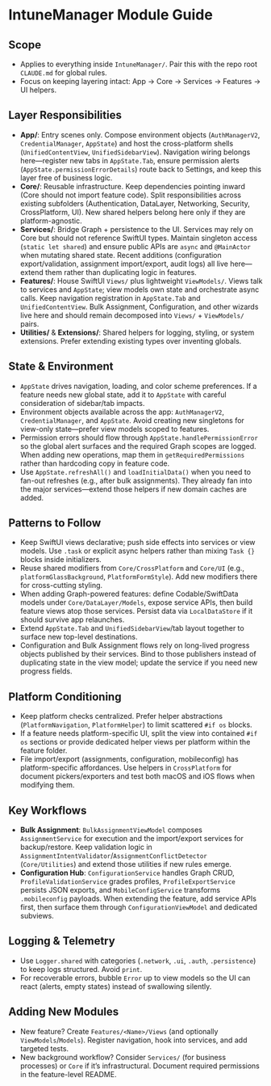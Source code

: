 # IntuneManager Module Guide

## Scope
- Applies to everything inside `IntuneManager/`. Pair this with the repo root `CLAUDE.md` for global rules.
- Focus on keeping layering intact: App → Core → Services → Features → UI helpers.

## Layer Responsibilities
- **App/**: Entry scenes only. Compose environment objects (`AuthManagerV2`, `CredentialManager`, `AppState`) and host the cross-platform shells (`UnifiedContentView`, `UnifiedSidebarView`). Navigation wiring belongs here—register new tabs in `AppState.Tab`, ensure permission alerts (`AppState.permissionErrorDetails`) route back to Settings, and keep this layer free of business logic.
- **Core/**: Reusable infrastructure. Keep dependencies pointing inward (Core should not import feature code). Split responsibilities across existing subfolders (Authentication, DataLayer, Networking, Security, CrossPlatform, UI). New shared helpers belong here only if they are platform-agnostic.
- **Services/**: Bridge Graph + persistence to the UI. Services may rely on Core but should not reference SwiftUI types. Maintain singleton access (`static let shared`) and ensure public APIs are `async` and `@MainActor` when mutating shared state. Recent additions (configuration export/validation, assignment import/export, audit logs) all live here—extend them rather than duplicating logic in features.
- **Features/**: House SwiftUI `Views/` plus lightweight `ViewModels/`. Views talk to services and `AppState`; view models own state and orchestrate async calls. Keep navigation registration in `AppState.Tab` and `UnifiedContentView`. Bulk Assignment, Configuration, and other wizards live here and should remain decomposed into `Views/` + `ViewModels/` pairs.
- **Utilities/** & **Extensions/**: Shared helpers for logging, styling, or system extensions. Prefer extending existing types over inventing globals.

## State & Environment
- `AppState` drives navigation, loading, and color scheme preferences. If a feature needs new global state, add it to `AppState` with careful consideration of sidebar/tab impacts.
- Environment objects available across the app: `AuthManagerV2`, `CredentialManager`, and `AppState`. Avoid creating new singletons for view-only state—prefer view models scoped to features.
- Permission errors should flow through `AppState.handlePermissionError` so the global alert surfaces and the required Graph scopes are logged. When adding new operations, map them in `getRequiredPermissions` rather than hardcoding copy in feature code.
- Use `AppState.refreshAll()` and `loadInitialData()` when you need to fan-out refreshes (e.g., after bulk assignments). They already fan into the major services—extend those helpers if new domain caches are added.

## Patterns to Follow
- Keep SwiftUI views declarative; push side effects into services or view models. Use `.task` or explicit async helpers rather than mixing `Task {}` blocks inside initializers.
- Reuse shared modifiers from `Core/CrossPlatform` and `Core/UI` (e.g., `platformGlassBackground`, `PlatformFormStyle`). Add new modifiers there for cross-cutting styling.
- When adding Graph-powered features: define Codable/SwiftData models under `Core/DataLayer/Models`, expose service APIs, then build feature views atop those services. Persist data via `LocalDataStore` if it should survive app relaunches.
- Extend `AppState.Tab` and `UnifiedSidebarView`/tab layout together to surface new top-level destinations.
- Configuration and Bulk Assignment flows rely on long-lived progress objects published by their services. Bind to those publishers instead of duplicating state in the view model; update the service if you need new progress fields.

## Platform Conditioning
- Keep platform checks centralized. Prefer helper abstractions (`PlatformNavigation`, `PlatformHelper`) to limit scattered `#if os` blocks.
- If a feature needs platform-specific UI, split the view into contained `#if os` sections or provide dedicated helper views per platform within the feature folder.
- File import/export (assignments, configuration, mobileconfig) has platform-specific affordances. Use helpers in `CrossPlatform` for document pickers/exporters and test both macOS and iOS flows when modifying them.

## Key Workflows
- **Bulk Assignment**: `BulkAssignmentViewModel` composes `AssignmentService` for execution and the import/export services for backup/restore. Keep validation logic in `AssignmentIntentValidator`/`AssignmentConflictDetector` (`Core/Utilities`) and extend those utilities if new rules emerge.
- **Configuration Hub**: `ConfigurationService` handles Graph CRUD, `ProfileValidationService` grades profiles, `ProfileExportService` persists JSON exports, and `MobileConfigService` transforms `.mobileconfig` payloads. When extending the feature, add service APIs first, then surface them through `ConfigurationViewModel` and dedicated subviews.

## Logging & Telemetry
- Use `Logger.shared` with categories (`.network`, `.ui`, `.auth`, `.persistence`) to keep logs structured. Avoid `print`.
- For recoverable errors, bubble `Error` up to view models so the UI can react (alerts, empty states) instead of swallowing silently.

## Adding New Modules
- New feature? Create `Features/<Name>/Views` (and optionally `ViewModels`/`Models`). Register navigation, hook into services, and add targeted tests.
- New background workflow? Consider `Services/` (for business processes) or `Core` if it’s infrastructural. Document required permissions in the feature-level README.
